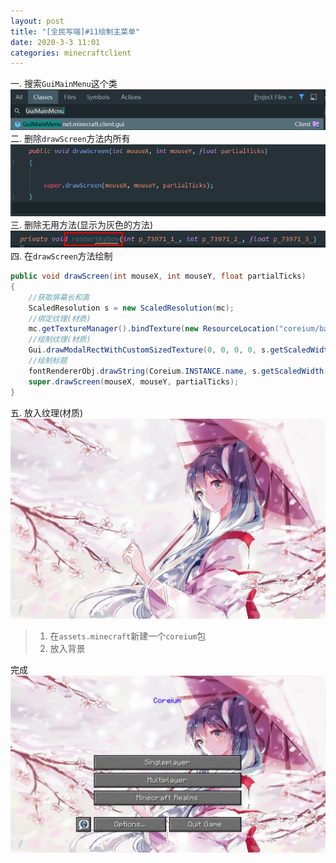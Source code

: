 ```yaml
---
layout: post
title: "[全民写端]#11绘制主菜单"
date: 2020-3-3 11:01
categories: minecraftclient
---
```

一. 搜索`GuiMainMenu`这个类
![11-1](/assets/minecraftclient/11-1.png)
二. 删除`drawScreen`方法内所有
![11-2](/assets/minecraftclient/11-2.png)
三. 删除无用方法(显示为灰色的方法)
![11-3](/assets/minecraftclient/11-3.png)
四. 在`drawScreen`方法绘制
```java
public void drawScreen(int mouseX, int mouseY, float partialTicks)
{
    //获取屏幕长和高
    ScaledResolution s = new ScaledResolution(mc);
    //绑定纹理(材质)
    mc.getTextureManager().bindTexture(new ResourceLocation("coreium/background.jpg"));
    //绘制纹理(材质)
    Gui.drawModalRectWithCustomSizedTexture(0, 0, 0, 0, s.getScaledWidth(), s.getScaledHeight(), s.getScaledWidth(), s.getScaledHeight());
    //绘制标题
    fontRendererObj.drawString(Coreium.INSTANCE.name, s.getScaledWidth() / 2 - fontRendererObj.getStringWidth(Coreium.INSTANCE.name) / 2, 30, new Color(30, 0, 255).getRGB());
    super.drawScreen(mouseX, mouseY, partialTicks);
}
```
五. 放入纹理(材质)
![background](/assets/minecraftclient/background.jpg)
> 1. 在`assets.minecraft`新建一个`coreium`包
> 2. 放入背景

完成
![11-4](/assets/minecraftclient/11-4.png)
